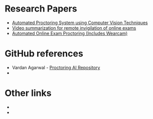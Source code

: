 # Research Papers
- [Automated Proctoring System using Computer Vision Techniques](https://ieeexplore.ieee.org/abstract/document/9526411)
- [Video summarization for remote invigilation of online exams](https://ieeexplore.ieee.org/abstract/document/7477704)
- [Automated Online Exam Proctoring (Includes Wearcam)](https://ieeexplore.ieee.org/abstract/document/7828141)

# GitHub references
- Vardan Agarwal - [Proctoring AI Repository](https://github.com/vardanagarwal/Proctoring-AI)
- 

# Other links
- 
- 
